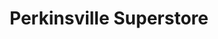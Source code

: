 ---
title: "Perkinsville Superstore"
url: /chester-le-street/perkinsville-superstore/
shop: Lebensmittel
---